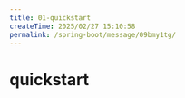 ```yaml
---
title: 01-quickstart
createTime: 2025/02/27 15:10:58
permalink: /spring-boot/message/09bmy1tg/
---
```


# quickstart
